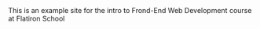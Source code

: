 <head>
  <title> Exceptional Realty Group Website </title>
</head>

<body>
This is an example site for the intro to Frond-End Web Development course at Flatiron School
</body>
